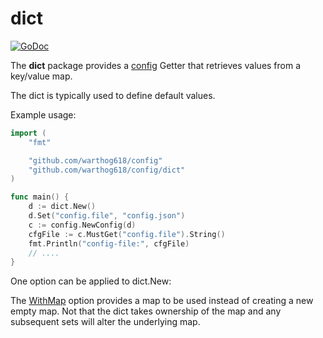 # dict

[![GoDoc](https://godoc.org/github.com/warthog618/config/dict/sar?status.svg)](https://godoc.org/github.com/warthog618/config/dict)

The **dict** package provides a [config](https://github.com/warthog618/config) Getter that retrieves values from a key/value map.

The dict is typically used to define default values.

Example usage:

```go
import (
    "fmt"

    "github.com/warthog618/config"
    "github.com/warthog618/config/dict"
)

func main() {
    d := dict.New()
    d.Set("config.file", "config.json")
    c := config.NewConfig(d)
    cfgFile := c.MustGet("config.file").String()
    fmt.Println("config-file:", cfgFile)
    // ....
}
```

One option can be applied to dict.New:

The [WithMap](https://godoc.org/github.com/warthog618/config/dict#WithMap)
option provides a map to be used instead of creating a new empty map.  Not that
the dict takes ownership of the map and any subsequent sets will alter the
underlying map.
